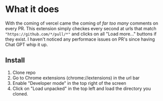 # What it does

With the coming of vercel came the coming of _far too many_ comments on every PR. This extension simply checkes every second at urls that match `"https://github.com/*/pull/*"` and clicks on all "Load more..." buttons if they exist. I haven't noticed any performace issues on PR's since having Chat GPT whip it up.

## Install
1. Clone repo
2. Go to Chrome extensions (chrome://extensions) in the url bar
3. Enable "Developer mode" in the top right of the screen
4. Click on "Load unpacked" in the top left and load the directory you cloned.
